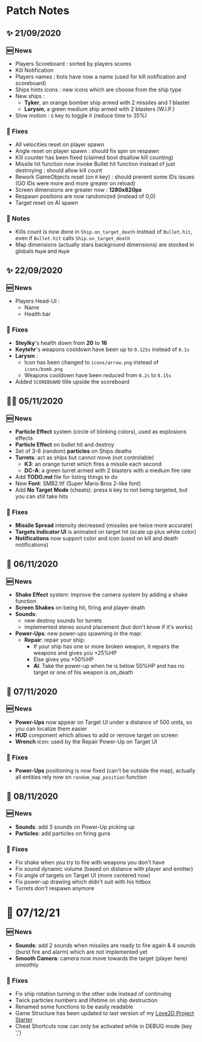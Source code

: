 # Patch Notes

## ✨ **21/09/2020**
### 🆕 News
+ Players Scoreboard : sorted by players scores
+ Kill Notification
+ Players names : bots have now a name (used for kill notification and scoreboard)
+ Ships hints icons : new icons which are choose from the ship type
+ New ships : 
    + **Tyker**, an orange bomber ship armed with 2 missiles and 1 blaster
    + **Larysm**, a green medium ship armed with 2 blasters (W.I.P.)
+ Slow motion : `G` key to toggle it (reduce time to 35%)

### 🔧 Fixes
+ All velocities reset on player spawn
+ Angle reset on player spawn : should fix spin on respawn
+ Kill counter has been fixed (claimed bool disallow kill counting)
+ Missile hit function now invoke Bullet hit function instead of just destroying : should allow kill count
+ Rework GameObjects reset (on `R` key) : should prevent some IDs issues (GO IDs were more and more greater on reload)
+ Screen dimensions are greater now : **1280x820px**
+ Respawn positions are now randomized (instead of 0,0)
+ Target reset on AI spawn

### 📃 Notes
+ Kills count is now done in `Ship.on_target_death` instead of `Bullet.hit`, even if `Bullet.hit` calls `Ship.on_target_death`
+ Map dimensions (actually stars background dimensions) are stocked in globals `MapW` and `MapH`

## ✨ **22/09/2020**
### 🆕 News
+ Players Head-UI :
    + Name
    + Health bar

### 🔧 Fixes
+ **Steylky**'s health down from **20** to **16**
+ **Keytehr**'s weapons cooldown have been up to `0.125s` instead of `0.1s`
+ **Larysm** :
    + Icon has been changed to `icons/arrow.png` instead of `icons/bomb.png`
    + Weapons cooldown have been reduced from `0.2s` to `0.15s`
+ Added `SCOREBOARD` title upside the scoreboard

## 👩‍💻 **05/11/2020**
### 🆕 News
+ **Particle Effect** system (circle of blinking colors), used as explosions effects
+ **Particle Effect** on bullet hit and destroy
+ Set of 3-6 (random) **particles** on Ships deaths
+ **Turrets**: act as ships but cannot move (not controlable)
    + **K3**: an orange turret which fires a missile each second
    + **DC-A**: a green turret armed with 2 blasters with a medium fire rate
+ Add **TODO.md** file for listing things to do
+ New **Font**: SMB2.ttf (Super Mario Bros 2-like font)
+ Add **No Target Mode** (cheats): press `N` key to not being targeted, but you can still take hits 

### 🔧 Fixes
+ **Missile Spread** intensity decreased (missiles are twice more accurate)
+ **Targets Indicator UI** is animated on target hit (scale up plus white color)
+ **Notifications** now support color and icon (used on kill and death notifications)

## 💼 **06/11/2020**
### 🆕 News
+ **Shake Effect** system: improve the camera system by adding a shake function
+ **Screen Shakes** on being hit, firing and player death
+ **Sounds**: 
    + new destroy sounds for turrets
    + implemented stereo sound placement (but don't know if it's works)
+ **Power-Ups**: new power-ups spawning in the map:
    + **Repair**: repair your ship:
        + If your ship has one or more broken weapon, it repairs the weapons and gives you +25%HP
        + Else gives you +50%HP
        + **AI**: Take the power-up when he is below 50%HP and has no target or one of his weapon is on_death

## 🔧 **07/11/2020**
### 🆕 News
+ **Power-Ups** now appear on Target UI under a distance of 500 units, so you can localize them easier
+ **HUD** component which allows to add or remove target on screen 
+ **Wrench** icon: used by the Repair Power-Up on Target UI

### 🔧 Fixes
+ **Power-Ups** positioning is now fixed (can't be outside the map), actually all entities rely now on `random_map_position` function

## 🔧 **08/11/2020**
### 🆕 News
+ **Sounds**: add 3 sounds on Power-Up picking up
+ **Particles**: add particles on firing guns 

### 🔧 Fixes
+ Fix shake when you try to fire with weapons you don't have
+ Fix sound dynamic volume (based on distance with player and emitter)
+ Fix angle of targets on Target UI (more centered now)
+ Fix power-up drawing which didn't suit with his hitbox
+ Turrets don't respawn anymore

# 🔧 **07/12/21**
### 🆕 News
+ **Sounds**: add 2 sounds when missiles are ready to fire again & 4 sounds (burst fire and alarm) which are not implemented yet
+ **Smooth Camera**: camera now move towards the target (player here) smoothly 

### 🔧 Fixes
+ Fix ship rotation turning in the other side instead of continuing 
+ Twick particles numbers and lifetime on ship destruction
+ Renamed some functions to be easily readable
+ Game Structure has been updated to last version of my [Love2D Project Starter](https://github.com/Guthen/love2d-project-starter)
+ Cheat Shortcuts now can only be activated while in DEBUG mode (key ',') 